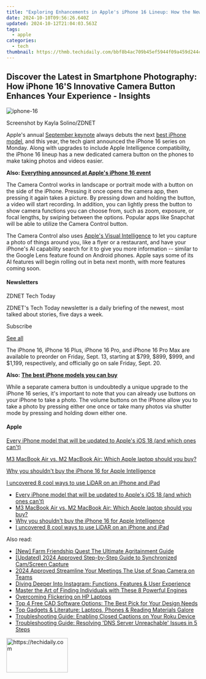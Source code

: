 ```yaml
---
title: "Exploring Enhancements in Apple's iPhone 16 Lineup: How the Newly Added Camera Button Transforms Your Photography Experience"
date: 2024-10-10T09:56:26.640Z
updated: 2024-10-12T21:04:03.563Z
tags:
  - apple
categories:
  - tech
thumbnail: https://thmb.techidaily.com/bbf8b4ac709b45ef5944f09a459d244c293de523e01954b86b12ee5efc9e9834.jpg
---
```


## Discover the Latest in Smartphone Photography: How iPhone 16'S Innovative Camera Button Enhances Your Experience - Insights

![iphone-16](https://www.zdnet.com/a/img/resize/06e36d3240ef1d79fcdcd9f52e6f07e1698d7fa6/2024/09/09/77dadaef-eabb-4e68-b134-250ef7b86751/screenshot-2024-09-09-at-1-44-10pm.png?auto=webp&width=1280)

Screenshot by Kayla Solino/ZDNET

Apple's annual [September keynote](https://www.zdnet.com/article/what-to-expect-from-apples-iphone-16-its-glowtime-event-and-how-to-watch-the-livestream/) always debuts the next [best iPhone model](https://www.zdnet.com/article/best-iphone/), and this year, the tech giant announced the iPhone 16 series on Monday. Along with upgrades to include Apple Intelligence compatibility, the iPhone 16 lineup has a new dedicated camera button on the phones to make taking photos and videos easier. 

**Also: [Everything announced at Apple's iPhone 16 event](https://www.zdnet.com/article/everything-we-expect-at-apples-iphone-16-event-ai-features-airpods-apple-watch-series-10-more/)**

The Camera Control works in landscape or portrait mode with a button on the side of the iPhone. Pressing it once opens the camera app, then pressing it again takes a picture. By pressing down and holding the button, a video will start recording. In addition, you can lightly press the button to show camera functions you can choose from, such as zoom, exposure, or focal lengths, by swiping between the options. Popular apps like Snapchat will be able to utilize the Camera Control button. 

The Camera Control also uses [Apple's Visual Intelligence](https://www.zdnet.com/article/apple-adds-google-lens-like-visual-intelligence-to-the-iphone-16-camera/) to let you capture a photo of things around you, like a flyer or a restaurant, and have your iPhone's AI capability search for it to give you more information -- similar to the Google Lens feature found on Android phones. Apple says some of its AI features will begin rolling out in beta next month, with more features coming soon.

#### Newsletters

ZDNET Tech Today

ZDNET's Tech Today newsletter is a daily briefing of the newest, most talked about stories, five days a week.

 Subscribe

[See all](https://www.zdnet.com/newsletters/)

The iPhone 16, iPhone 16 Plus, iPhone 16 Pro, and iPhone 16 Pro Max are available to preorder on Friday, Sept. 13, starting at $799, $899, $999, and $1,199, respectively, and officially go on sale Friday, Sept. 20\. 

**Also:** [**The best iPhone models you can buy**](https://www.zdnet.com/article/best-iphone/)

While a separate camera button is undoubtedly a unique upgrade to the iPhone 16 series, it's important to note that you can already use buttons on your iPhone to take a photo. The volume buttons on the iPhone allow you to take a photo by pressing either one once or take many photos via shutter mode by pressing and holding down either one.

#### Apple

[Every iPhone model that will be updated to Apple's iOS 18 (and which ones can't)](https://www.zdnet.com/article/every-iphone-model-compatible-with-apples-ios-18-and-which-ones-arent/ "Every iPhone model that will be updated to Apple's iOS 18 (and which ones can't)")

[M3 MacBook Air vs. M2 MacBook Air: Which Apple laptop should you buy?](https://www.zdnet.com/article/m3-macbook-air-vs-m2-macbook-air/ "M3 MacBook Air vs. M2 MacBook Air: Which Apple laptop should you buy?")

[Why you shouldn't buy the iPhone 16 for Apple Intelligence](https://www.zdnet.com/article/why-you-shouldnt-buy-the-iphone-16-for-apple-intelligence/ "Why you shouldn't buy the iPhone 16 for Apple Intelligence")

[I uncovered 8 cool ways to use LiDAR on an iPhone and iPad](https://www.zdnet.com/article/i-uncovered-8-cool-ways-to-use-lidar-on-an-iphone-and-ipad/ "I uncovered 8 cool ways to use LiDAR on an iPhone and iPad")

* [Every iPhone model that will be updated to Apple's iOS 18 (and which ones can't)](https://www.zdnet.com/article/every-iphone-model-compatible-with-apples-ios-18-and-which-ones-arent/ "Every iPhone model that will be updated to Apple's iOS 18 (and which ones can't)")
* [M3 MacBook Air vs. M2 MacBook Air: Which Apple laptop should you buy?](https://www.zdnet.com/article/m3-macbook-air-vs-m2-macbook-air/ "M3 MacBook Air vs. M2 MacBook Air: Which Apple laptop should you buy?")
* [Why you shouldn't buy the iPhone 16 for Apple Intelligence](https://www.zdnet.com/article/why-you-shouldnt-buy-the-iphone-16-for-apple-intelligence/ "Why you shouldn't buy the iPhone 16 for Apple Intelligence")
* [I uncovered 8 cool ways to use LiDAR on an iPhone and iPad](https://www.zdnet.com/article/i-uncovered-8-cool-ways-to-use-lidar-on-an-iphone-and-ipad/ "I uncovered 8 cool ways to use LiDAR on an iPhone and iPad")

<ins class="adsbygoogle"
     style="display:block"
     data-ad-format="autorelaxed"
     data-ad-client="ca-pub-7571918770474297"
     data-ad-slot="1223367746"></ins>

<ins class="adsbygoogle"
     style="display:block"
     data-ad-client="ca-pub-7571918770474297"
     data-ad-slot="8358498916"
     data-ad-format="auto"
     data-full-width-responsive="true"></ins>

<span class="atpl-alsoreadstyle">Also read:</span>
<div><ul>
<li><a href="https://visual-screen-recording.techidaily.com/new-farm-friendship-quest-the-ultimate-agritainment-guide/"><u>[New] Farm Friendship Quest The Ultimate Agritainment Guide</u></a></li>
<li><a href="https://screen-capture.techidaily.com/updated-2024-approved-step-by-step-guide-to-synchronized-camscreen-capture/"><u>[Updated] 2024 Approved Step-by-Step Guide to Synchronized Cam/Screen Capture</u></a></li>
<li><a href="https://snapchat-videos.techidaily.com/2024-approved-streamline-your-meetings-the-use-of-snap-camera-on-teams/"><u>2024 Approved Streamline Your Meetings The Use of Snap Camera on Teams</u></a></li>
<li><a href="https://tech-renaissance.techidaily.com/diving-deeper-into-instagram-functions-features-and-user-experience/"><u>Diving Deeper Into Instagram: Functions, Features & User Experience</u></a></li>
<li><a href="https://tech-renaissance.techidaily.com/master-the-art-of-finding-individuals-with-these-8-powerful-engines/"><u>Master the Art of Finding Individuals with These 8 Powerful Engines</u></a></li>
<li><a href="https://graphic-issues.techidaily.com/overcoming-flickering-on-hp-laptops/"><u>Overcoming Flickering on HP Laptops</u></a></li>
<li><a href="https://tech-renaissance.techidaily.com/top-4-free-cad-software-options-the-best-pick-for-your-design-needs/"><u>Top 4 Free CAD Software Options: The Best Pick for Your Design Needs</u></a></li>
<li><a href="https://tech-renaissance.techidaily.com/1722853105075-top-gadgets-and-literature-laptops-phones-and-reading-materials-galore/"><u>Top Gadgets & Literature: Laptops, Phones & Reading Materials Galore</u></a></li>
<li><a href="https://technical-tips.techidaily.com/troubleshooting-guide-enabling-closed-captions-on-your-roku-device/"><u>Troubleshooting Guide: Enabling Closed Captions on Your Roku Device</u></a></li>
<li><a href="https://win-howtos.techidaily.com/troubleshooting-guide-resolving-dns-server-unreachable-issues-in-5-steps/"><u>Troubleshooting Guide: Resolving 'DNS Server Unreachable' Issues in 5 Steps</u></a></li>
</ul></div>

<!-- affiliate ads begin -->
<a href="https://aligracehair.sjv.io/c/5597632/2135352/19272" target="_top" id="2135352">
  <img src="//a.impactradius-go.com/display-ad/19272-2135352" border="0" alt="https://techidaily.com" width="160" height="90"/>
</a>
<img height="0" width="0" src="https://aligracehair.sjv.io/i/5597632/2135352/19272" style="position:absolute;visibility:hidden;" border="0" />
<!-- affiliate ads end -->

